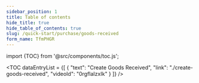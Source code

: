 ```yaml
---
sidebar_position: 1
title: Table of contents
hide_title: true
hide_table_of_contents: true
slug: /quick-start/purchase/goods-received
form_name: TfmPHGR
---
```


import {TOC} from '@src/components/toc.js';

<TOC
dataEntryList = {[
{
  "text": "Create Goods Received",
  "link": "./create-goods-received",
  "videoId": "0rgflaIzxIk"
}
]}
/>
